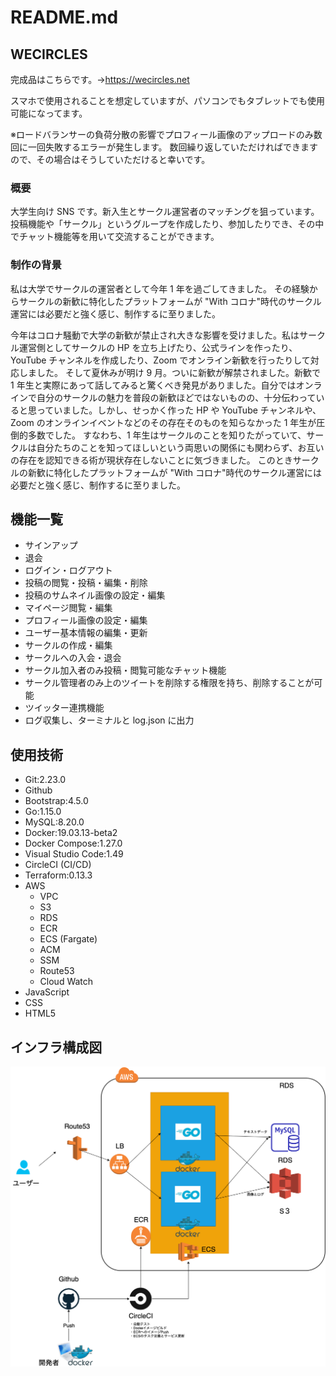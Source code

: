 # README.md

## WECIRCLES

完成品はこちらです。→https://wecircles.net

スマホで使用されることを想定していますが、パソコンでもタブレットでも使用可能になってます。

※ロードバランサーの負荷分散の影響でプロフィール画像のアップロードのみ数回に一回失敗するエラーが発生します。
数回繰り返していただければできますので、その場合はそうしていただけると幸いです。

### 概要

大学生向け SNS です。新入生とサークル運営者のマッチングを狙っています。
投稿機能や「サークル」というグループを作成したり、参加したりでき、その中でチャット機能等を用いて交流することができます。

### 制作の背景

私は大学でサークルの運営者として今年 1 年を過ごしてきました。
その経験からサークルの新歓に特化したプラットフォームが "With コロナ"時代のサークル運営には必要だと強く感じ、制作するに至りました。

今年はコロナ騒動で大学の新歓が禁止され大きな影響を受けました。私はサークル運営側としてサークルの HP を立ち上げたり、公式ラインを作ったり、YouTube チャンネルを作成したり、Zoom でオンライン新歓を行ったりして対応しました。
そして夏休みが明け 9 月。ついに新歓が解禁されました。新歓で 1 年生と実際にあって話してみると驚くべき発見がありました。自分ではオンラインで自分のサークルの魅力を普段の新歓ほどではないものの、十分伝わっていると思っていました。しかし、せっかく作った HP や YouTube チャンネルや、Zoom のオンラインイベントなどのその存在そのものを知らなかった 1 年生が圧倒的多数でした。
すなわち、1 年生はサークルのことを知りたがっていて、サークルは自分たちのことを知ってほしいという両思いの関係にも関わらず、お互いの存在を認知できる術が現状存在しないことに気づきました。
このときサークルの新歓に特化したプラットフォームが "With コロナ"時代のサークル運営には必要だと強く感じ、制作するに至りました。

## 機能一覧

- サインアップ
- 退会
- ログイン・ログアウト
- 投稿の閲覧・投稿・編集・削除
- 投稿のサムネイル画像の設定・編集
- マイページ閲覧・編集
- プロフィール画像の設定・編集
- ユーザー基本情報の編集・更新
- サークルの作成・編集
- サークルへの入会・退会
- サークル加入者のみ投稿・閲覧可能なチャット機能
- サークル管理者のみ上のツイートを削除する権限を持ち、削除することが可能
- ツイッター連携機能
- ログ収集し、ターミナルと log.json に出力

## 使用技術

- Git:2.23.0
- Github
- Bootstrap:4.5.0
- Go:1.15.0
- MySQL:8.20.0
- Docker:19.03.13-beta2
- Docker Compose:1.27.0
- Visual Studio Code:1.49
- CircleCI (CI/CD)
- Terraform:0.13.3
- AWS
  - VPC
  - S3
  - RDS
  - ECR
  - ECS (Fargate)
  - ACM
  - SSM
  - Route53
  - Cloud Watch
- JavaScript
- CSS
- HTML5

## インフラ構成図

![インフラ構成図](/assets/infra_structures.png)
